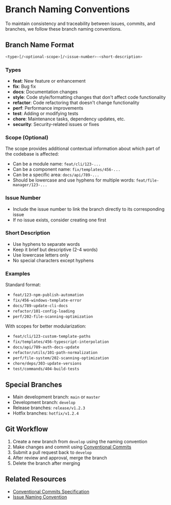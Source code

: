 # Branch Naming Conventions

To maintain consistency and traceability between issues, commits, and branches, we follow these branch naming conventions.

## Branch Name Format

```bash
<type>[/<optional-scope>]/<issue-number>-<short-description>
```

### Types

- **feat**: New feature or enhancement
- **fix**: Bug fix
- **docs**: Documentation changes
- **style**: Code style/formatting changes that don't affect code functionality
- **refactor**: Code refactoring that doesn't change functionality
- **perf**: Performance improvements
- **test**: Adding or modifying tests
- **chore**: Maintenance tasks, dependency updates, etc.
- **security**: Security-related issues or fixes

### Scope (Optional)

The scope provides additional contextual information about which part of the codebase is affected:

- Can be a module name: `feat/cli/123-...`
- Can be a component name: `fix/templates/456-...`
- Can be a specific area: `docs/api/789-...`
- Should be lowercase and use hyphens for multiple words: `feat/file-manager/123-...`

### Issue Number

- Include the issue number to link the branch directly to its corresponding issue
- If no issue exists, consider creating one first
  
### Short Description

- Use hyphens to separate words
- Keep it brief but descriptive (2-4 words)
- Use lowercase letters only
- No special characters except hyphens

### Examples

Standard format:

- `feat/123-npm-publish-automation`
- `fix/456-windows-template-error`
- `docs/789-update-cli-docs`
- `refactor/101-config-loading`
- `perf/202-file-scanning-optimization`

With scopes for better modularization:

- `feat/cli/123-custom-template-paths`
- `fix/templates/456-typescript-interpolation`
- `docs/api/789-auth-docs-update`
- `refactor/utils/101-path-normalization`
- `perf/file-system/202-scanning-optimization`
- `chore/deps/303-update-versions`
- `test/commands/404-build-tests`

## Special Branches

- Main development branch: `main` or `master`
- Development branch: `develop`
- Release branches: `release/v1.2.3`
- Hotfix branches: `hotfix/v1.2.4`

## Git Workflow

1. Create a new branch from `develop` using the naming convention
2. Make changes and commit using [Conventional Commits](https://www.conventionalcommits.org/en/v1.0.0/)
3. Submit a pull request back to `develop`
4. After review and approval, merge the branch
5. Delete the branch after merging

## Related Resources

- [Conventional Commits Specification](https://www.conventionalcommits.org/en/v1.0.0/)
- [Issue Naming Convention](./ISSUE_NAMING_CONVENTION.md)
